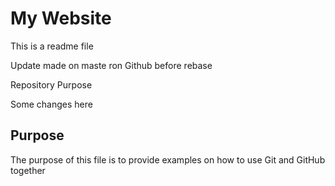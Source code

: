 # My Website

This is a readme file

Update made on maste ron Github before rebase

 Repository Purpose 

Some changes here

## Purpose
The purpose of this file is to provide examples
on how to use Git and GitHub together